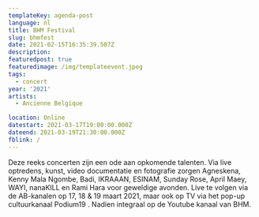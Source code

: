 ```yaml
---
templateKey: agenda-post
language: nl
title: BHM Festival
slug: bhmfest
date: 2021-02-15T16:35:39.507Z
description:
featuredpost: true
featuredimage: /img/templateevent.jpeg
tags:
  - concert
year: '2021'
artists:
  - Ancienne Belgique

location: Online
datestart: 2021-03-17T19:00:00.000Z
dateend: 2021-03-19T21:30:00.000Z
fblink: /
---
```



Deze reeks concerten zijn een ode aan opkomende talenten. Via live optredens, kunst, video documentatie en fotografie zorgen Agneskena, Kenny Mala Ngombe, Badi, IKRAAAN, ESINAM, Sunday Rose, April Maey, WAYI, nanaKILL en Rami Hara voor geweldige avonden. Live te volgen via de AB-kanalen op 17, 18 & 19 maart 2021, maar ook op TV via het pop-up cultuurkanaal Podium19 . Nadien integraal op de Youtube kanaal van BHM.
